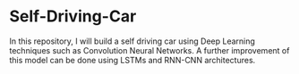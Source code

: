 # Self-Driving-Car
In this repository, I will build a self driving car using Deep Learning techniques such as Convolution Neural Networks. A further improvement of this model can be done using LSTMs and RNN-CNN architectures.
